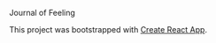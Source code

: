 Journal of Feeling

This project was bootstrapped with [Create React App](https://github.com/facebookincubator/create-react-app).
